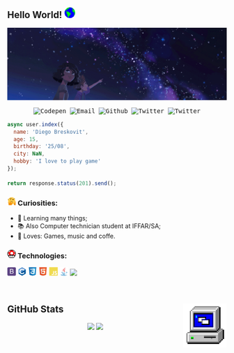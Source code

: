 ## Hello World! <img src="Assets/earth.gif" width="25px">
<img src="Assets/banner.gif" cite="https://galoupop.tumblr.com/image/145423398021">
<samp>
  <p align="center">
    <a href="#" target="_blank" style="text-decoration: none;">
        <img src="https://img.shields.io/badge/codepen-1a1b27?style=for-the-badge&logo=codepen&logoColor=9644CD" alt="Codepen">
    </a>
    <a href="#" target="_blank" style="text-decoration: none;">
        <img src="https://img.shields.io/badge/Email-1a1b27?style=for-the-badge&logo=gmail&logoColor=9644CD" alt="Email">
    </a>
        <a href="#" target="_blank" style="text-decoration: none;">
        <img src="https://img.shields.io/badge/github-1a1b27?style=for-the-badge&logo=github&logoColor=9644CD" alt="Github">
    </a>
    </a>
        <a href="#" target="_blank" style="text-decoration: none;">
        <img src="https://img.shields.io/badge/Twitter-1a1b27?style=for-the-badge&logo=twitter&logoColor=9644CD" alt="Twitter">
    </a>
    </a>
        <a href="https://youtu.be/dQw4w9WgXcQ" target="_blank" style="text-decoration: none;">
        <img src="https://img.shields.io/badge/Whatsapp-1a1b27?style=for-the-badge&logo=whatsapp&logoColor=9644CD" alt="Twitter">
    </a>
  </p>
  </samp>  

  ```javascript
  async user.index({
    name: 'Diego Breskovit',
    age: 15,
    birthday: '25/08',
    city: NaN,
    hobby: 'I love to play game'
  });

  return response.status(201).send();
```

### <img src="Assets/hmm.gif" width="20px"> Curiosities:

- 🌱 Learning many things;
- 📚 Also Computer technician student at IFFAR/SA;
- 💜 Loves: Games, music and coffe. 

### <img src="Assets/powerup.gif" width="20px"> Technologies:

<p align="left">
  <img width="20" src="https://raw.githubusercontent.com/devicons/devicon/master/icons/bootstrap/bootstrap-plain.svg">
  <img width="20" src="https://raw.githubusercontent.com/devicons/devicon/master/icons/c/c-original.svg">
  <img width="20" src="https://raw.githubusercontent.com/devicons/devicon/master/icons/css3/css3-original.svg">
  <img width="20" src="https://raw.githubusercontent.com/devicons/devicon/master/icons/html5/html5-original.svg">
  <img width="20" src="https://raw.githubusercontent.com/devicons/devicon/master/icons/javascript/javascript-plain.svg">
  <img width="20" src="https://raw.githubusercontent.com/devicons/devicon/master/icons/java/java-original.svg">
  <img width="20" src="https://upload.wikimedia.org/wikipedia/commons/c/c3/Python-logo-notext.svg">
</p>

<br>

## GitHub Stats <img src="Assets/PC.gif" width="100px" align="right">

<p align="center">
   <img 
     align="center"
     width="40%" 
     src="https://github-readme-stats.vercel.app/api?username=dbreskovit&theme=radical&show_icons=true&hide_border=true"/>
   <img
    align="center"
    width="40%" 
    src="https://github-readme-stats-eight-theta.vercel.app/api/top-langs/?username=dbreskovit&layout=compact&langs_count=8&theme=radical&hide_border=true"/>
</p>
